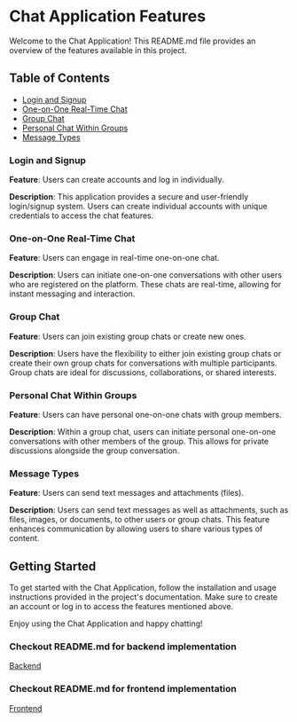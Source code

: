 # Chat Application Features

Welcome to the Chat Application! This README.md file provides an overview of the features available in this project.

## Table of Contents

- [Login and Signup](#login-and-signup)
- [One-on-One Real-Time Chat](#one-on-one-real-time-chat)
- [Group Chat](#group-chat)
- [Personal Chat Within Groups](#personal-chat-within-groups)
- [Message Types](#message-types)

### Login and Signup

**Feature**: Users can create accounts and log in individually.

**Description**: This application provides a secure and user-friendly login/signup system. Users can create individual accounts with unique credentials to access the chat features.

### One-on-One Real-Time Chat

**Feature**: Users can engage in real-time one-on-one chat.

**Description**: Users can initiate one-on-one conversations with other users who are registered on the platform. These chats are real-time, allowing for instant messaging and interaction.

### Group Chat

**Feature**: Users can join existing group chats or create new ones.

**Description**: Users have the flexibility to either join existing group chats or create their own group chats for conversations with multiple participants. Group chats are ideal for discussions, collaborations, or shared interests.

### Personal Chat Within Groups

**Feature**: Users can have personal one-on-one chats with group members.

**Description**: Within a group chat, users can initiate personal one-on-one conversations with other members of the group. This allows for private discussions alongside the group conversation.

### Message Types

**Feature**: Users can send text messages and attachments (files).

**Description**: Users can send text messages as well as attachments, such as files, images, or documents, to other users or group chats. This feature enhances communication by allowing users to share various types of content.

## Getting Started

To get started with the Chat Application, follow the installation and usage instructions provided in the project's documentation. Make sure to create an account or log in to access the features mentioned above.

Enjoy using the Chat Application and happy chatting!


### Checkout README.md for backend implementation
[Backend](https://github.com/katiyarkartik0/chat-app/blob/main/backend/README.md)

### Checkout README.md for frontend implementation
[Frontend](https://github.com/katiyarkartik0/chat-app/blob/main/frontend/README.md)
